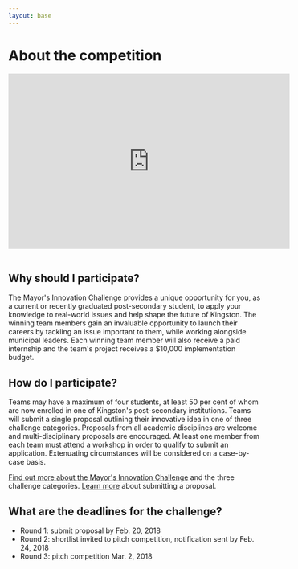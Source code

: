 ```yaml
---
layout: base
---
```


# About the competition

<iframe allowfullscreen="" frameborder="0" height="349" src="https://www.youtube.com/embed/TsOF2PaKLTY" title="Mayor's Innovation Challenge 2018" width="560" style="display:block; margin:0 auto;"></iframe><br>

## Why should I participate?

The Mayor's Innovation Challenge provides a unique opportunity for you, 
as a current or recently graduated post-secondary student, 
to apply your knowledge to real-world issues and help shape the future of Kingston. 
The winning team members gain an invaluable opportunity to launch their careers by tackling an issue important to them, 
while working alongside municipal leaders. 
Each winning team member will also receive a paid internship and 
the team's project receives a $10,000 implementation budget.

## How do I participate?

Teams may have a maximum of four students, 
at least 50 per cent of whom are now enrolled in one of Kingston's post-secondary institutions. 
Teams will submit a single proposal outlining their innovative idea in one of three challenge categories. 
Proposals from all academic disciplines are welcome and multi-disciplinary proposals are encouraged. 
At least one member from each team must attend a workshop in order to qualify to submit an application. 
Extenuating circumstances will be considered on a case-by-case basis.

[Find out more about the Mayor's Innovation Challenge](https://www.cityofkingston.ca/city-hall/projects-construction/mayors-innovation-challenge/categories) 
and the three challenge categories. 
[Learn more](https://www.cityofkingston.ca/city-hall/projects-construction/mayors-innovation-challenge/proposals) 
about submitting a proposal.

## What are the deadlines for the challenge?

* Round 1: submit proposal by Feb. 20, 2018 
* Round 2: shortlist invited to pitch competition, notification sent by Feb. 24, 2018
* Round 3: pitch competition Mar. 2, 2018
